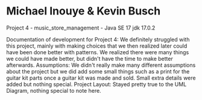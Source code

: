 # Michael Inouye & Kevin Busch
Project 4 - music_store_management - Java SE 17 jdk 17.0.2

Documentation of development for Project 4: We definitely struggled with this project, mainly with making choices that we then realized later could have been done better with patterns. We realized there were many things we could have made better, but didn't have the time to make better afterwards.
Assumptions: We didn't really make many different assumptions about the project but we did add some small things such as a print for the guitar kit parts once a guitar kit was made and sold. Small extra details were added but nothing special.
Project Layout: Stayed pretty true to the UML Diagram, nothing special to note here.
